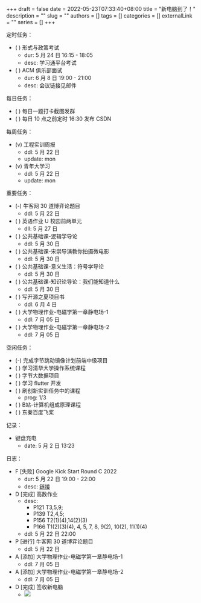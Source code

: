 +++ 
draft = false
date = 2022-05-23T07:33:40+08:00
title = "新电脑到了！"
description = ""
slug = ""
authors = []
tags = []
categories = []
externalLink = ""
series = []
+++

定时任务：
- ( ) 形式与政策考试
    - dur: 5 月 24 日 16:15 - 18:05
    - desc: 学习通平台考试
- ( ) ACM 俱乐部面试
    - dur: 6 月 8 日 19:00 - 21:00
    - desc: 会议链接见邮件

每日任务：
- ( ) 每日一题打卡截图发群
- ( ) 每日 10 点之前定时 16:30 发布 CSDN

每周任务：
- (v) 工程实训周报
    - ddl: 5 月 22 日
    - update: mon
- (v) 青年大学习
    - ddl: 5 月 22 日
    - update: mon

重要任务：
- (-) 牛客网 30 道博弈论题目
    - ddl: 5 月 22 日
- ( ) 英语作业 U 校园前两单元
    - dll: 5 月 27 日
- ( ) 公共基础课-逻辑学导论
    - ddl: 5 月 30 日
- ( ) 公共基础课-宋崇导演教你拍摄微电影
    - ddl: 5 月 30 日
- ( ) 公共基础课-意义生活：符号学导论
    - ddl: 5 月 30 日
- ( ) 公共基础课-知识论导论：我们能知道什么
    - ddl: 5 月 30 日
- ( ) 写开源之夏项目书
    - ddl: 6 月 4 日
- ( ) 大学物理作业-电磁学第一章静电场-1
	- ddl: 7 月 05 日
- ( ) 大学物理作业-电磁学第一章静电场-2
	- ddl: 7 月 05 日

空闲任务：
- (-) 完成字节跳动镜像计划前端中级项目
- ( ) 学习清华大学操作系统课程
- ( ) 字节大数据项目
- ( ) 学习 flutter 开发
- ( ) 刷创新实训任务中的课程
    - prog: 1/3
- ( ) B站-计算机组成原理课程
- ( ) 东秦百度飞桨

记录：
- 键盘充电
  - date: 5 月 2 日 13:23

日志：
- F [失败] Google Kick Start Round C 2022
    - dur: 5 月 22 日 19:00 - 22:00
    - desc: [链接](https://codingcompetitions.withgoogle.com/kickstart)
- D [完成] 高数作业
    - desc: 
        - P121 T3,5,9;
        - P139 T2,4,5;
        - P156 T2(1)(4),14(2)(3)
        - P166 T1(2)(3)(4), 4, 5, 7, 8, 9(2), 10(2), 11(1)(4)
    - ddl: 5 月 22 日 22:00
- P [进行] 牛客网 30 道博弈论题目
    - ddl: 5 月 22 日
- A [添加] 大学物理作业-电磁学第一章静电场-1
	- ddl: 7 月 05 日
- A [添加] 大学物理作业-电磁学第一章静电场-2
	- ddl: 7 月 05 日
- D [完成] 签收新电脑
	- ![](https://ccviolett-1307804825.cos.ap-shanghai.myqcloud.com/img/202205232312150.png)
